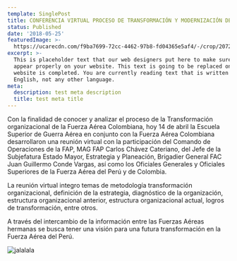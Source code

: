 ```yaml
---
template: SinglePost
title: CONFERENCIA VIRTUAL PROCESO DE TRANSFORMACIÓN Y MODERNIZACIÓN DE LA FUERZA AÉREA COLOMBIANA
status: Published
date: '2018-05-25'
featuredImage: >-
  https://ucarecdn.com/f9ba7699-72cc-4462-97b8-fd04365e5af4/-/crop/2072x1768/0,0/-/preview/
excerpt: >-
  This is placeholder text that our web designers put here to make sure words
  appear properly on your website. This text is going to be replaced once the
  website is completed. You are currently reading text that is written in
  English, not any other language.
meta:
  description: test meta description
  title: test meta title
---
```

Con la finalidad de conocer y analizar el proceso de la Transformación organizacional de la Fuerza Aérea Colombiana, hoy 14 de abril la Escuela Superior de Guerra Aérea en conjunto con la Fuerza Aérea Colombiana desarrollaron una reunión virtual con la participación del Comando de Operaciones de la FAP, MAG FAP Carlos Chávez Cateriano, del Jefe de la Subjefatura Estado Mayor, Estrategia y Planeación, Brigadier General FAC Juan Guillermo Conde Vargas, así como los Oficiales Generales y Oficiales Superiores de la Fuerza Aérea del Perú y de Colombia.

La reunión virtual integro temas de metodología transformación organizacional, definición de la estrategia, diagnóstico de la organización, estructura organizacional anterior, estructura organizacional actual, logros de transformación, entre otros.

A través del intercambio de la información entre las Fuerzas Aéreas hermanas se busca tener una visión para una futura transformación en la Fuerza Aérea del Perú.

![jalalala](https://esfap.edu.pe/images/2021/WhatsAppImage2021-04-14at104122.jpeg "stest")
